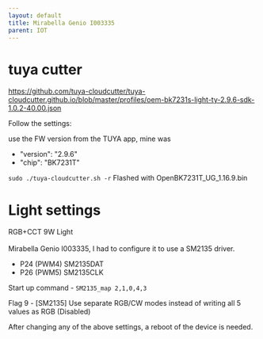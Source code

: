 ```yaml
---
layout: default
title: Mirabella Genio I003335
parent: IOT
---
```


# tuya cutter
https://github.com/tuya-cloudcutter/tuya-cloudcutter.github.io/blob/master/profiles/oem-bk7231s-light-ty-2.9.6-sdk-1.0.2-40.00.json

Follow the settings:

use the FW version from the TUYA app, mine was
- "version": "2.9.6"
- "chip": "BK7231T"

`sudo ./tuya-cloudcutter.sh -r`
Flashed with  	OpenBK7231T_UG_1.16.9.bin
# Light settings
RGB+CCT 9W Light<BR>
<BR>
Mirabella Genio I003335, I had to configure it to use a SM2135 driver.<BR>
- P24 (PWM4) SM2135DAT
- P26 (PWM5) SM2135CLK

Start up command - `SM2135_map 2,1,0,4,3`

Flag 9 - [SM2135] Use separate RGB/CW modes instead of writing all 5 values as RGB (Disabled)

After changing any of the above settings, a reboot of the device is needed. 